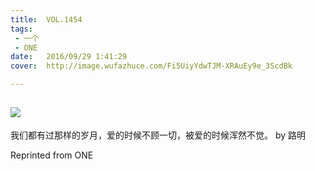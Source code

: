 ```yaml
---
title:	VOL.1454
tags:
 - 一个
 - ONE
date:	2016/09/29 1:41:29
cover:	http://image.wufazhuce.com/Fi5UiyYdwTJM-XRAuEy9e_3ScdBk

---
```

![](http://image.wufazhuce.com/Fi5UiyYdwTJM-XRAuEy9e_3ScdBk)
---

我们都有过那样的岁月，爱的时候不顾一切，被爱的时候浑然不觉。 by 路明
 
Reprinted from ONE
